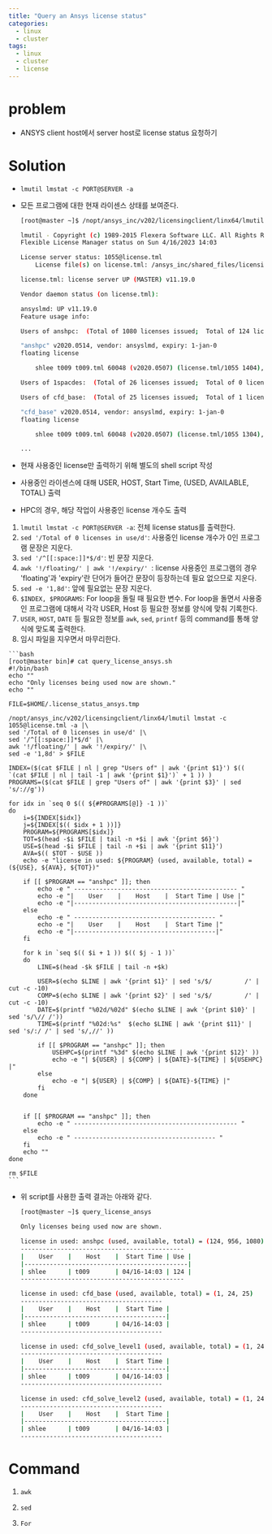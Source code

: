 ```yaml
---
title: "Query an Ansys license status"
categories:
  - linux
  - cluster
tags:
  - linux
  - cluster
  - license
---
```


# problem
  - ANSYS client host에서 server host로 license status 요청하기

# Solution
  - `lmutil lmstat -c PORT@SERVER -a`
  - 모든 프로그램에 대한 현재 라이센스 상태를 보여준다.  
  
  
	```bash
	[root@master ~]$ /nopt/ansys_inc/v202/licensingclient/linx64/lmutil lmstat -c 1055@license.tml -a

	lmutil - Copyright (c) 1989-2015 Flexera Software LLC. All Rights Reserved.
	Flexible License Manager status on Sun 4/16/2023 14:03

	License server status: 1055@license.tml
		License file(s) on license.tml: /ansys_inc/shared_files/licensing/license_files/ansyslmd.lic:

	license.tml: license server UP (MASTER) v11.19.0

	Vendor daemon status (on license.tml):

	ansyslmd: UP v11.19.0
	Feature usage info:

	Users of anshpc:  (Total of 1080 licenses issued;  Total of 124 licenses in use)

	"anshpc" v2020.0514, vendor: ansyslmd, expiry: 1-jan-0
	floating license

		shlee t009 t009.tml 60048 (v2020.0507) (license.tml/1055 1404), start Sun 4/16 14:02, 124 licenses

	Users of 1spacdes:  (Total of 26 licenses issued;  Total of 0 licenses in use)

	Users of cfd_base:  (Total of 25 licenses issued;  Total of 1 license in use)

	"cfd_base" v2020.0514, vendor: ansyslmd, expiry: 1-jan-0
	floating license

		shlee t009 t009.tml 60048 (v2020.0507) (license.tml/1055 1304), start Sun 4/16 14:02

	...
	```
  - 현재 사용중인 license만 출력하기 위해 별도의 shell script 작성
  - 사용중인 라이센스에 대해 USER, HOST, Start Time, (USED, AVAILABLE, TOTAL) 출력
  - HPC의 경우, 해당 작업이 사용중인 license 개수도 출력
  1. `lmutil lmstat -c PORT@SERVER -a`: 전체 license status를 출력한다.
  2. `sed '/Total of 0 licenses in use/d'`: 사용중인 license 개수가 0인 프로그램 문장은 지운다.
  3. `sed '/^[[:space:]]*$/d'`: 빈 문장 지운다.
  4. `awk '!/floating/' | awk '!/expiry/' `: license 사용중인 프로그램의 경우 'floating'과 'expiry'란 단어가 들어간 문장이 등장하는데 필요 없으므로 지운다.
  5. `sed -e '1,8d'`: 앞에 필요없는 문장 지운다.
  6. `$INDEX, $PROGRAMS`: For loop을 돌릴 때 필요한 변수. For loop을 돌면서 사용중인 프로그램에 대해서 각각 USER, Host 등 필요한 정보를 양식에 맞춰 기록한다.
  7. `USER`, `HOST`, `DATE` 등 필요한 정보를 `awk`, `sed`, `printf` 등의 command를 통해 양식에 맞도록 출력한다.
  8. 임시 파일을 지우면서 마무리한다.
   
	```bash
	[root@master bin]# cat query_license_ansys.sh 
	#!/bin/bash
	echo ""
	echo "Only licenses being used now are shown."
	echo ""

	FILE=$HOME/.license_status_ansys.tmp

	/nopt/ansys_inc/v202/licensingclient/linx64/lmutil lmstat -c 1055@license.tml -a |\
	sed '/Total of 0 licenses in use/d' |\
	sed '/^[[:space:]]*$/d' |\
	awk '!/floating/' | awk '!/expiry/' |\
	sed -e '1,8d' > $FILE

	INDEX=($(cat $FILE | nl | grep "Users of" | awk '{print $1}') $(( `(cat $FILE | nl | tail -1 | awk '{print $1}')` + 1 )) )
	PROGRAMS=($(cat $FILE | grep "Users of" | awk '{print $3}' | sed 's/://g'))

	for idx in `seq 0 $(( ${#PROGRAMS[@]} -1 ))`
	do
		i=${INDEX[$idx]}
		j=${INDEX[$(( $idx + 1 ))]}
		PROGRAM=${PROGRAMS[$idx]}
		TOT=$(head -$i $FILE | tail -n +$i | awk '{print $6}')
		USE=$(head -$i $FILE | tail -n +$i | awk '{print $11}')
		AVA=$(( $TOT - $USE ))
		echo -e "license in used: ${PROGRAM} (used, available, total) = (${USE}, ${AVA}, ${TOT})"

		if [[ $PROGRAM == "anshpc" ]]; then
			echo -e " --------------------------------------------- "
			echo -e "|    User    |    Host    |  Start Time | Use |"	
			echo -e "|---------------------------------------------|"
		else
			echo -e " --------------------------------------- "
			echo -e "|    User    |    Host    |  Start Time |"	
			echo -e "|---------------------------------------|"
		fi

		for k in `seq $(( $i + 1 )) $(( $j - 1 ))`
		do
			LINE=$(head -$k $FILE | tail -n +$k)
			
			USER=$(echo $LINE | awk '{print $1}' | sed 's/$/         /' | cut -c -10)
			COMP=$(echo $LINE | awk '{print $2}' | sed 's/$/         /' | cut -c -10)
			DATE=$(printf "%02d/%02d" $(echo $LINE | awk '{print $10}' | sed 's/\// /'))
			TIME=$(printf "%02d:%s"  $(echo $LINE | awk '{print $11}' | sed 's/:/ /' | sed 's/,//' ))
			
			if [[ $PROGRAM == "anshpc" ]]; then
				USEHPC=$(printf "%3d" $(echo $LINE | awk '{print $12}' ))
				echo -e "| ${USER} | ${COMP} | ${DATE}-${TIME} | ${USEHPC} |"
			else
				echo -e "| ${USER} | ${COMP} | ${DATE}-${TIME} |"
			fi
		done

		
		if [[ $PROGRAM == "anshpc" ]]; then
			echo -e " --------------------------------------------- "
		else
			echo -e " --------------------------------------- "
		fi
		echo ""
	done

	rm $FILE
	```

  - 위 script를 사용한 출력 결과는 아래와 같다.

	```bash
	[root@master ~]$ query_license_ansys 

	Only licenses being used now are shown.

	license in used: anshpc (used, available, total) = (124, 956, 1080)
	--------------------------------------------- 
	|    User    |    Host    |  Start Time | Use |
	|---------------------------------------------|
	| shlee      | t009       | 04/16-14:03 | 124 |
	--------------------------------------------- 

	license in used: cfd_base (used, available, total) = (1, 24, 25)
	--------------------------------------- 
	|    User    |    Host    |  Start Time |
	|---------------------------------------|
	| shlee      | t009       | 04/16-14:03 |
	--------------------------------------- 

	license in used: cfd_solve_level1 (used, available, total) = (1, 24, 25)
	--------------------------------------- 
	|    User    |    Host    |  Start Time |
	|---------------------------------------|
	| shlee      | t009       | 04/16-14:03 |
	--------------------------------------- 

	license in used: cfd_solve_level2 (used, available, total) = (1, 24, 25)
	--------------------------------------- 
	|    User    |    Host    |  Start Time |
	|---------------------------------------|
	| shlee      | t009       | 04/16-14:03 |
	--------------------------------------- 

	```

# Command

1. `awk`

2. `sed`

3. `For`